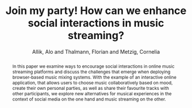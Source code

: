 ---
title: "Join my party! How can we enhance social interactions in music streaming?"
abstract: "In this paper we examine ways to encourage social interactions in online music streaming platforms and discuss the challenges that emerge when deploying  browser-based music mixing systems. With the example of an interactive online application, that allows users to choose music collaboratively based on mood, create their own personal parties, as well as share their favourite tracks with other participants, we explore new alternatives for musical experiences in the context of social media on the one hand and music streaming on the other."
address: "Trondheim, Norway"
booktitle: "Proceedings of the International Web Audio Conference"
editor: "Xambó, Anna and Martín, Sara R. and Roma, Gerard"
month: "December"
publisher: "NTNU"
series: "WAC '19"
pages: "30--34"
id: "2019_22"
author: "Allik, Alo and Thalmann, Florian and Metzig, Cornelia"
webAuthor: "Alo Allik, Florian Thalmann, Cornelia Metzig"
track: "Paper"
year: "2019"
tags: year2019
media: https://youtu.be/v5RnOQleS0A
pdflink: "/_data/papers/pdf/2019/2019_22.pdf"
ISSN: "2663-5844"
---